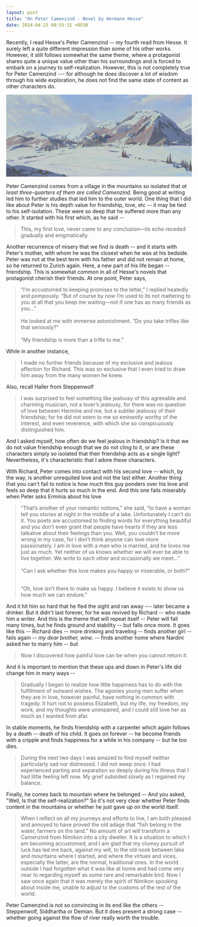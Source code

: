 ```yaml
---
layout: post
title: "On Peter Camenzind - Novel by Hermann Hesse"
date: 2024-04-25 00:55:31 +0530
---
```


<link rel="stylesheet" href="/blogs/style.css" />

Recently, I read Hesse's Peter Camenzind -- my fourth read from Hesse. It surely left a quite different impression than some of his other works. However, it still follows somewhat the same theme, where a protagonist shares quite a unique value other than his surroundings and is forced to embark on a journey to self-realization. However, this is not completely true for Peter Camenzind --- for although he does discover a lot of wisdom through his wide exploration, he does not find the same state of content as other characters do. 

<img src="/blogs/img/snow_mountain.jpg" alt="Image 1" class="centered-image">



Peter Camenzind comes from a village in the mountains so isolated that <i> at least three-quarters of them are called Camenzind.</i> Being good at writing led him to further studies that led him to the outer world. One thing that I did like about Peter is his depth value for friendship, love, etc -- it may be tied to his self-isolation. These were so deep that he suffered more than any other. It started with his first which, as he said -- 

<blockquote>
This, my first love, never came to any conclusion—its echo receded gradually and enigmatically.
</blockquote>

Another recurrence of misery that we find is death -- and it starts with Peter's mother, with whom he was the closest when he was at his bedside. Peter was not at the best term with his father and did not remain at home, so he returned to Zurich again. Here, a new part of his life began -- friendship. This is somewhat common in all of Hesse's novels that protagonist cherish their friends. At one point, Peter says,
<blockquote>
“I’m accustomed to keeping promises to the letter,” I replied heatedly and pompously. “But of course by now I’m used to its not mattering to you at all that you keep me waiting—not if one has as many friends as you…”<br>
<br>
He looked at me with immense astonishment. “Do you take trifles like that seriously?”<br>
<br>
“My friendship is more than a trifle to me.”

</blockquote>

While in another instance,

<blockquote>
I made no further friends because of my exclusive and jealous affection for Richard. This was so exclusive that I even tried to draw him away from the many women he knew.
</blockquote>
Also, recall Haller from Steppenwolf 

<blockquote>
 I was surprised to feel something like jealousy of this agreeable and charming musician, not a lover’s jealousy, for there was no question of love between Hermine and me, but a subtler jealousy of their friendship; for he did not seem to me so eminently worthy of the interest, and even reverence, with which she so conspicuously distinguished him.
</blockquote>
And I asked myself, how often do we feel jealous in friendship? Is it that we do not value friendship enough that we do not cling to it, or are these characters simply so isolated that their friendship acts as a single light? Nevertheless, it's characteristic that I adore these characters.

With Richard, Peter comes into contact with his second love -- which, by the way, is another unrequited love and not the last either. Another thing that you can't fail to notice is how much this guy ponders over his love and feels so deep that it hurts so much in the end. And this one fails miserably when Peter asks Erminia about his love

<blockquote>
  “That’s another of your romantic notions,” she said, “to have a woman tell you stories at night in the middle of a lake. Unfortunately I can’t do it. You poets are accustomed to finding words for everything beautiful and you don’t even grant that people have hearts if they are less talkative about their feelings than you. Well, you couldn’t be more wrong in my case, for I don’t think anyone can love more passionately. I am in love with a man who is married, and he loves me just as much. Yet neither of us knows whether we will ever be able to live together. We write to each other and occasionally we meet…” <br>
<br>
  “Can I ask whether this love makes you happy or miserable, or both?” <br>
  <br>
  <p style = "color: '#'8338EC !important"> “Oh, love isn’t there to make us happy. I believe it exists to show us how much we can endure.” </p>
</blockquote>
And it hit him so hard that he fled the sight and ran away --- later became a drinker. But it didn't last forever, for he was revived by Richard -- who made him a writer. And this is the theme that will repeat itself -- Peter will fall many times, but he finds ground and stability -- but falls once more. It goes like this -- Richard dies -- more drinking and traveling -- finds another girl -- fails again -- <i> my dear brother, wine.</i> -- finds another home where Nardini asked her to marry him -- but
<blockquote>
Now I discovered how painful love can be when you cannot return it.
</blockquote>
And it is important to mention that these ups and down in Peter's life did change him in many ways --
<blockquote>
Gradually I began to realize how little happiness has to do with the fulfillment of outward wishes. The agonies young men suffer when they are in love, however painful, have nothing in common with tragedy. It hurt not to possess Elizabeth, but my life, my freedom, my work, and my thoughts were unimpaired, and I could still love her as much as I wanted from afar.
</blockquote>
In stable moments, he finds friendship with a carpenter which again follows by a death -- death of his child. It goes on forever -- he become friends with a cripple and finds happiness for a while in his company -- but he too dies.
<blockquote>
 During the next two days I was amazed to find myself neither particularly sad nor distressed. I did not weep once. I had experienced parting and separation so deeply during his illness that I had little feeling left now. My grief subsided slowly as I regained my balance.
</blockquote>
Finally, he comes back to mountain where he belonged -- And you asked, "Well, Is that the self-realization?" So it's not very clear whether Peter finds content in the mountains or whether he just gave up on the world itself. 
<blockquote>
  When I reflect on all my journeys and efforts to live, I am both pleased and annoyed to have proved the old adage that “fish belong in the water, farmers on the land.” No amount of art will transform a Camenzind from Nimikon into a city dweller. It is a situation to which I am becoming accustomed, and I am glad that my clumsy pursuit of luck has led me back, against my will, to the old nook between lake and mountains where I started, and where the virtues and vices, especially the latter, are the normal, traditional ones. In the world outside I had forgotten what it was like at home and had come very near to regarding myself as some rare and remarkable bird. Now I saw once again that it was merely the spirit of Nimikon spooking about inside me, unable to adjust to the customs of the rest of the world.
</blockquote>
Peter Camenzind is not so convincing in its end like the others -- Steppenwolf, Siddhartha or Demian. But it does present a strong case -- whether going against the flow of river really worth the trouble. 


